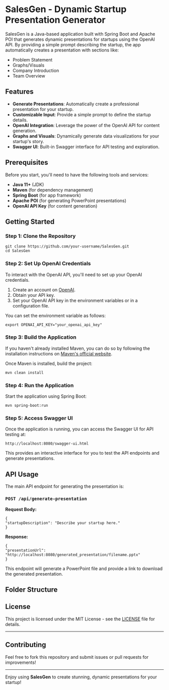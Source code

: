 # SalesGen - Dynamic Startup Presentation Generator

SalesGen is a Java-based application built with Spring Boot and Apache POI that generates dynamic presentations for startups using the OpenAI API. By providing a simple prompt describing the startup, the app automatically creates a presentation with sections like:

- Problem Statement
- Graphs/Visuals
- Company Introduction
- Team Overview

## Features

- **Generate Presentations**: Automatically create a professional presentation for your startup.
- **Customizable Input**: Provide a simple prompt to define the startup details.
- **OpenAI Integration**: Leverage the power of the OpenAI API for content generation.
- **Graphs and Visuals**: Dynamically generate data visualizations for your startup's story.
- **Swagger UI**: Built-in Swagger interface for API testing and exploration.

## Prerequisites

Before you start, you'll need to have the following tools and services:

- **Java 11+** (JDK)
- **Maven** (for dependency management)
- **Spring Boot** (for app framework)
- **Apache POI** (for generating PowerPoint presentations)
- **OpenAI API Key** (for content generation)

## Getting Started

### Step 1: Clone the Repository

```
git clone https://github.com/your-username/SalesGen.git
cd SalesGen
```

### Step 2: Set Up OpenAI Credentials

To interact with the OpenAI API, you'll need to set up your OpenAI credentials.

1. Create an account on [OpenAI](https://openai.com/).
2. Obtain your API key.
3. Set your OpenAI API key in the environment variables or in a configuration file.

You can set the environment variable as follows:

```
export OPENAI_API_KEY="your_openai_api_key"
```

### Step 3: Build the Application

If you haven't already installed Maven, you can do so by following the installation instructions on [Maven's official website](https://maven.apache.org/install.html).

Once Maven is installed, build the project:

```
mvn clean install
```

### Step 4: Run the Application

Start the application using Spring Boot:

```
mvn spring-boot:run
```

### Step 5: Access Swagger UI

Once the application is running, you can access the Swagger UI for API testing at:

```
http://localhost:8080/swagger-ui.html
```

This provides an interactive interface for you to test the API endpoints and generate presentations.

## API Usage

The main API endpoint for generating the presentation is:

### `POST /api/generate-presentation`

**Request Body:**

```
{
"startupDescription": "Describe your startup here."
}
```

**Response:**

```
{
"presentationUrl": "http://localhost:8080/generated_presentation/filename.pptx"
}
```

This endpoint will generate a PowerPoint file and provide a link to download the generated presentation.

## Folder Structure


## License

This project is licensed under the MIT License - see the [LICENSE](LICENSE) file for details.

---

## Contributing

Feel free to fork this repository and submit issues or pull requests for improvements!

---

Enjoy using **SalesGen** to create stunning, dynamic presentations for your startup!
